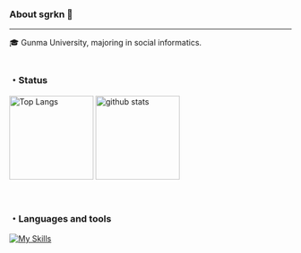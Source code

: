 ### About sgrkn 🌱
---
🎓 Gunma University, majoring in social informatics.<br>
<br>

### ・Status
<p align="left"> 
  <img alt="Top Langs" height="150px" src="https://github-readme-stats.vercel.app/api/top-langs/?username=sgrkn&layout=compact&show_icons=true&theme=buefy" />
  <img alt="github stats" height="150px" src="https://github-readme-stats.vercel.app/api?username=sgrkn&theme=buefy&show_icons=ture" />
</p>


<br/>

### ・Languages and tools
[![My Skills](https://skillicons.dev/icons?i=py,ruby,js,react,html,css,swift,mysql,sqlite&theme=light)](https://skillicons.dev)   
